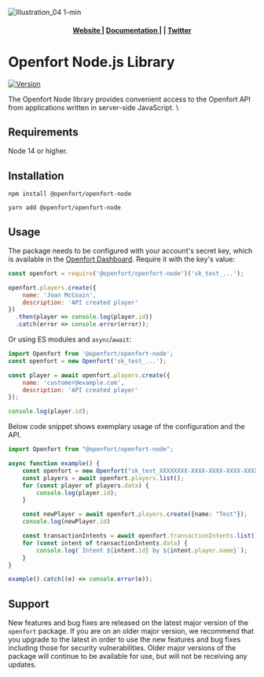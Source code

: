 ![Illustration_04 1-min](https://github.com/user-attachments/assets/84796219-8196-40fb-a28a-6ca24a388818)

<div align="center">
  <h4>
    <a href="https://www.openfort.io/">
      Website
    </a>
    <span> | </span>
    <a href="https://www.openfort.io/docs">
      Documentation
    </a>
    <span> | </span>
    <span> | </span>
    <a href="https://x.com/openfort_hq">
      Twitter
    </a>
  </h4>
</div>


# Openfort Node.js Library

[![Version](https://img.shields.io/npm/v/@openfort/openfort-node.svg)](https://www.npmjs.org/package/@openfort/openfort-node)

The Openfort Node library provides convenient access to the Openfort API from applications written in server-side JavaScript.
\
## Requirements

Node 14 or higher.

## Installation

```shell
npm install @openfort/openfort-node
```

```shell
yarn add @openfort/openfort-node
```

## Usage

The package needs to be configured with your account's secret key, which is
available in the [Openfort Dashboard][api-keys]. Require it with the key's
value:

<!-- prettier-ignore -->
```js
const openfort = require('@openfort/openfort-node')('sk_test_...');

openfort.players.create({
    name: 'Joan McCoain',
    description: 'API created player'
})
  .then(player => console.log(player.id))
  .catch(error => console.error(error));
```

Or using ES modules and `async`/`await`:

```js
import Openfort from '@openfort/openfort-node';
const openfort = new Openfort('sk_test_...');

const player = await openfort.players.create({
    name: 'customer@example.com',
    description: 'API created player'
});

console.log(player.id);
```

Below code snippet shows exemplary usage of the configuration and the API. 

```typescript
import Openfort from "@openfort/openfort-node";

async function example() {
    const openfort = new Openfort("sk_test_XXXXXXXX-XXXX-XXXX-XXXX-XXXXXXXXXXXX");
    const players = await openfort.players.list();
    for (const player of players.data) {
        console.log(player.id);
    }

    const newPlayer = await openfort.players.create({name: "Test"});
    console.log(newPlayer.id)

    const transactionIntents = await openfort.transactionIntents.list();
    for (const intent of transactionIntents.data) {
        console.log(`Intent ${intent.id} by ${intent.player.name}`);
    }
}

example().catch((e) => console.error(e));
```

## Support

New features and bug fixes are released on the latest major version of the `openfort` package. If you are on an older major version, we recommend that you upgrade to the latest in order to use the new features and bug fixes including those for security vulnerabilities. Older major versions of the package will continue to be available for use, but will not be receiving any updates.

[api-keys]: https://dashboard.openfort.io/api-keys

<!--
# vim: set tw=79:
-->
